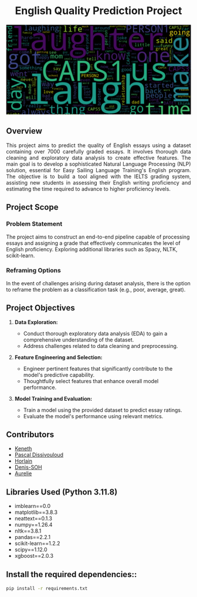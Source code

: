 <h1 align="center">English Quality Prediction Project</h1>

![Banner image](Banner_ml-project.png)
## Overview
<p align="justify">
This project aims to predict the quality of English essays using a dataset containing over 7000 carefully graded essays. It involves thorough data cleaning and exploratory data analysis to create effective features. The main goal is to develop a sophisticated Natural Language Processing (NLP) solution, essential for Easy Sailing Language Training's English program. The objective is to build a tool aligned with the IELTS grading system, assisting new students in assessing their English writing proficiency and estimating the time required to advance to higher proficiency levels.
</p>

## Project Scope

### Problem Statement
The project aims to construct an end-to-end pipeline capable of processing essays and assigning a grade that effectively communicates the level of English proficiency. Exploring additional libraries such as Spacy, NLTK, scikit-learn.
### Reframing Options
In the event of challenges arising during dataset analysis, there is the option to reframe the problem as a classification task (e.g., poor, average, great).

## Project Objectives

1. **Data Exploration:**
   - Conduct thorough exploratory data analysis (EDA) to gain a comprehensive understanding of the dataset.
   - Address challenges related to data cleaning and preprocessing.

2. **Feature Engineering and Selection:**
   - Engineer pertinent features that significantly contribute to the model's predictive capability.
   - Thoughtfully select features that enhance overall model performance.

3. **Model Training and Evaluation:**
   - Train a model using the provided dataset to predict essay ratings.
   - Evaluate the model's performance using relevant metrics.


## Contributors

- [Keneth](https://github.com/kenneth6370)
- [Pascal Dissivouloud](https://github.com/Pascal-Dissi)
- [Horlain](https://github.com/Horlain)
- [Denis-SOH](https://github.com/Denis-SOH)
- [Aurelie](https://github.com/AurerlieMassop)

## Libraries Used (Python 3.11.8)

- imblearn==0.0
- matplotlib==3.8.3
- neattext==0.1.3
- numpy==1.26.4
- nltk==3.8.1
- pandas==2.2.1
- scikit-learn==1.2.2
- scipy==1.12.0
- xgboost==2.0.3

## Install the required dependencies::
   ```bash
   pip install -r requirements.txt


